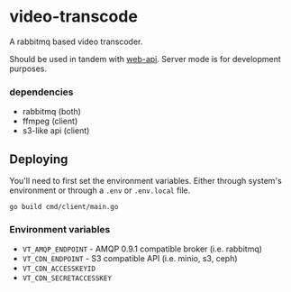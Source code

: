 # video-transcode

A rabbitmq based video transcoder.

Should be used in tandem with [web-api](https://github.com/ystv/web-api). Server mode is for development purposes.

### dependencies

- rabbitmq (both)
- ffmpeg (client)
- s3-like api (client)

## Deploying

You'll need to first set the environment variables. Either through system's environment or through a `.env` or `.env.local` file.

`go build cmd/client/main.go`

### Environment variables

- `VT_AMQP_ENDPOINT` - AMQP 0.9.1 compatible broker (i.e. rabbitmq)
- `VT_CDN_ENDPOINT` - S3 compatible API (i.e. minio, s3, ceph)
- `VT_CDN_ACCESSKEYID`
- `VT_CDN_SECRETACCESSKEY`
